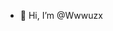 - 👋 Hi, I’m @Wwwuzx

<!---
Wwwuzx/Wwwuzx is a ✨ special ✨ repository because its `README.md` (this file) appears on your GitHub profile.
You can click the Preview link to take a look at your changes.
--->
